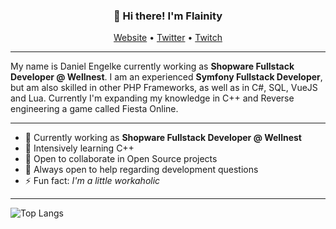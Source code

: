 <h3 align="center">👋 Hi there! I'm Flainity</h3>
<p align="center">
  <a href="https://www.flainity.de">Website</a> •
  <a href="https://twitter.com/flainity">Twitter</a> •
  <a href="https://www.twitch.tv/flainity">Twitch</a>
</p>

----

My name is Daniel Engelke currently working as **Shopware Fullstack Developer @ Wellnest**. I am an experienced **Symfony Fullstack Developer**, but am also skilled in other PHP Frameworks, as well as in C#, SQL, VueJS and Lua. Currently I'm expanding my knowledge in C++ and Reverse engineering a game called Fiesta Online.

---

- 🔭 Currently working as **Shopware Fullstack Developer @ Wellnest**
- 🤔 Intensively learning C++
- 👯 Open to collaborate in Open Source projects
- 💬 Always open to help regarding development questions
- ⚡ Fun fact: _I'm a little workaholic_

---

![Top Langs](https://github-readme-stats.vercel.app/api/top-langs/?username=Flainity&layout=compact&theme=dark&hide_border=true)
